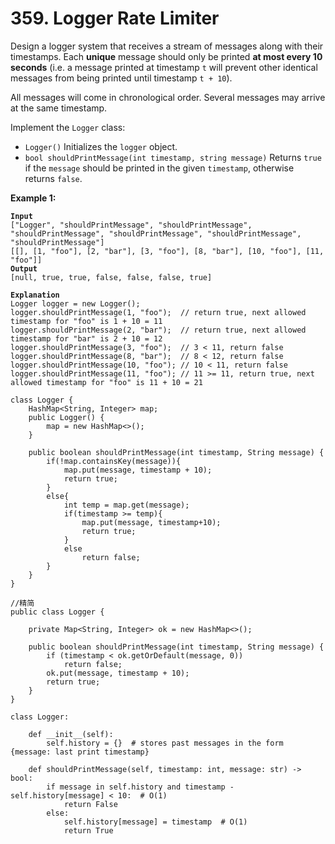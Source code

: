 # 359. Logger Rate Limiter

Design a logger system that receives a stream of messages along with their timestamps. Each **unique** message should only be printed **at most every 10 seconds** (i.e. a message printed at timestamp `t` will prevent other identical messages from being printed until timestamp `t + 10`).

All messages will come in chronological order. Several messages may arrive at the same timestamp.

Implement the `Logger` class:

* `Logger()` Initializes the `logger` object.
* `bool shouldPrintMessage(int timestamp, string message)` Returns `true` if the `message` should be printed in the given `timestamp`, otherwise returns `false`.

&#x20;

**Example 1:**

<pre><code><strong>Input
</strong>["Logger", "shouldPrintMessage", "shouldPrintMessage", "shouldPrintMessage", "shouldPrintMessage", "shouldPrintMessage", "shouldPrintMessage"]
[[], [1, "foo"], [2, "bar"], [3, "foo"], [8, "bar"], [10, "foo"], [11, "foo"]]
<strong>Output
</strong>[null, true, true, false, false, false, true]

<strong>Explanation
</strong>Logger logger = new Logger();
logger.shouldPrintMessage(1, "foo");  // return true, next allowed timestamp for "foo" is 1 + 10 = 11
logger.shouldPrintMessage(2, "bar");  // return true, next allowed timestamp for "bar" is 2 + 10 = 12
logger.shouldPrintMessage(3, "foo");  // 3 &#x3C; 11, return false
logger.shouldPrintMessage(8, "bar");  // 8 &#x3C; 12, return false
logger.shouldPrintMessage(10, "foo"); // 10 &#x3C; 11, return false
logger.shouldPrintMessage(11, "foo"); // 11 >= 11, return true, next allowed timestamp for "foo" is 11 + 10 = 21
</code></pre>

```
class Logger {
    HashMap<String, Integer> map;
    public Logger() {
        map = new HashMap<>();
    }
    
    public boolean shouldPrintMessage(int timestamp, String message) {
        if(!map.containsKey(message)){
            map.put(message, timestamp + 10);
            return true;
        }           
        else{
            int temp = map.get(message);
            if(timestamp >= temp){
                map.put(message, timestamp+10);
                return true;
            }
            else
                return false;
        }
    }
}

//精简
public class Logger {

    private Map<String, Integer> ok = new HashMap<>();

    public boolean shouldPrintMessage(int timestamp, String message) {
        if (timestamp < ok.getOrDefault(message, 0))
            return false;
        ok.put(message, timestamp + 10);
        return true;
    }
}

class Logger:

    def __init__(self):
        self.history = {}  # stores past messages in the form {message: last print timestamp}

    def shouldPrintMessage(self, timestamp: int, message: str) -> bool:
        if message in self.history and timestamp - self.history[message] < 10:  # O(1)
            return False
        else:
            self.history[message] = timestamp  # O(1)
            return True
```
